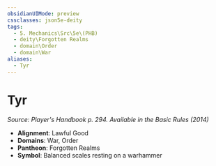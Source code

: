```yaml
---
obsidianUIMode: preview
cssclasses: json5e-deity
tags:
  - 5. Mechanics\Src\5e\(PHB)
  - deity\Forgotten Realms
  - domain\Order
  - domain\War
aliases:
  - Tyr
---
```

# Tyr
*Source: Player's Handbook p. 294. Available in the Basic Rules (2014)* 

- **Alignment**: Lawful Good
- **Domains**: War, Order
- **Pantheon**: Forgotten Realms
- **Symbol**: Balanced scales resting on a warhammer
